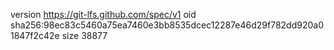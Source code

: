 version https://git-lfs.github.com/spec/v1
oid sha256:98ec83c5460a75ea7460e3bb8535dcec12287e46d29f782dd920a01847f2c42e
size 38877
